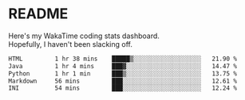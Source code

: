 # README

Here's my WakaTime coding stats dashboard.  
Hopefully, I haven't been slacking off.

<!--START_SECTION:waka-->

```txt
HTML         1 hr 38 mins    █████▒░░░░░░░░░░░░░░░░░░░   21.90 %
Java         1 hr 4 mins     ███▓░░░░░░░░░░░░░░░░░░░░░   14.47 %
Python       1 hr 1 min      ███▒░░░░░░░░░░░░░░░░░░░░░   13.75 %
Markdown     56 mins         ███░░░░░░░░░░░░░░░░░░░░░░   12.61 %
INI          54 mins         ███░░░░░░░░░░░░░░░░░░░░░░   12.24 %
```

<!--END_SECTION:waka-->